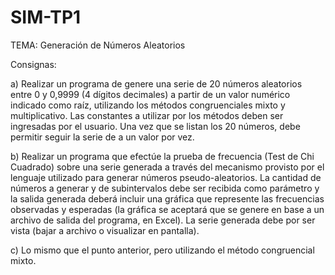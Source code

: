 # SIM-TP1
TEMA: Generación de Números Aleatorios

Consignas:

a) Realizar un programa de genere una serie de 20 números aleatorios entre 0 y 0,9999 (4
dígitos decimales) a partir de un valor numérico indicado como raíz, utilizando los métodos
congruenciales mixto y multiplicativo. Las constantes a utilizar por los métodos deben ser
ingresadas por el usuario.
Una vez que se listan los 20 números, debe permitir seguir la serie de a un valor por vez.

b) Realizar un programa que efectúe la prueba de frecuencia (Test de Chi Cuadrado) sobre
una serie generada a través del mecanismo provisto por el lenguaje utilizado para generar
números pseudo-aleatorios. La cantidad de números a generar y de subintervalos debe ser
recibida como parámetro y la salida generada deberá incluir una gráfica que represente las
frecuencias observadas y esperadas (la gráfica se aceptará que se genere en base a un
archivo de salida del programa, en Excel).
La serie generada debe por ser vista (bajar a archivo o visualizar en pantalla).

c) Lo mismo que el punto anterior, pero utilizando el método congruencial mixto.
